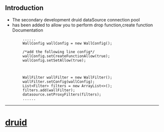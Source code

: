 Introduction
---
- The secondary development druid dataSource connection pool
- has been added to allow you to perform drop function,create function
Documentation
```
        ......
        WallConfig wallConfig = new WallConfig();
        
        /*add the following line config*/
        wallConfig.setCreateFunctionAllow(true);
        wallConfig.setSetAllow(true);
        
        
        
        WallFilter wallFilter = new WallFilter();
        wallFilter.setConfig(wallConfig);
        List<Filter> filters = new ArrayList<>();
        filters.add(wallFilter);
        datasource.setProxyFilters(filters);
        ......
```
---
# [druid](https://github.com/alibaba/druid.git)

